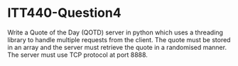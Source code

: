 # ITT440-Question4
Write a Quote of the Day (QOTD) server in python which uses a threading library to handle multiple requests from the client.  The quote must be stored in an array and the server must retrieve the quote in a randomised manner.  The server must use TCP protocol at port 8888.
